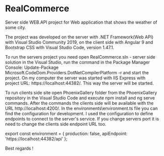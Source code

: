 # RealCommerce
Server side WEB.API project for Web application that shows the weather of some city.

The project was developed on the server with .NET Framework(Web API) with Visual Studio Community 2019, on the client side with Angular 9 and Bootstrap CSS with Visual Studio Code,
version 1.47.1.

To run the servers project you need open RealCommerce.sln - server side solution in the Visual Studio, run the command in the Package Manager Console: Update-Package Microsoft.CodeDom.Providers.DotNetCompilerPlatform -r and start the project. 
On my computer the server was started with IIS Express with project URL: https://localhost:44382/. This way the server will be started.

To run clients side site open PhoenixGallery folder from the PhoenixGallery repository in the Visual Studio Code and execute npm install and ng serve commands.
After the commands the clients side will be available with the URL http://localhost:4200/. In the environments\environment.ts file you can find the configuration for development.
I used the configuration to define endpoints to connect to the server's service. If you change servers port it is need to change the clients side endpoint URL too.

export const environment = {
  production: false,
  apiEndpoint: 'https://localhost:44382/api'
};

Best regards !
